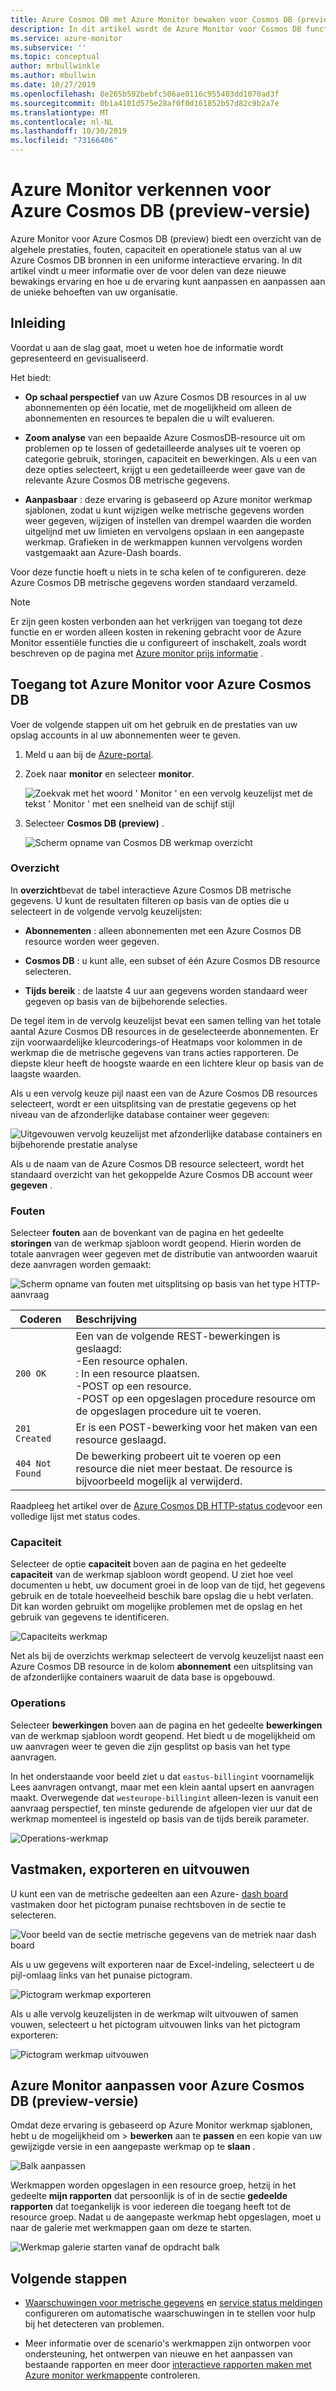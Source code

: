 ```yaml
---
title: Azure Cosmos DB met Azure Monitor bewaken voor Cosmos DB (preview) | Microsoft Docs
description: In dit artikel wordt de Azure Monitor voor Cosmos DB functie beschreven waarmee Cosmos DB-eigen aars een duidelijk beeld krijgen van de prestaties en het gebruik van problemen met hun CosmosDB-accounts.
ms.service: azure-monitor
ms.subservice: ''
ms.topic: conceptual
author: mrbullwinkle
ms.author: mbullwin
ms.date: 10/27/2019
ms.openlocfilehash: 8e265b592bebfc506ae0116c955403dd1070ad3f
ms.sourcegitcommit: 0b1a4101d575e28af0f0d161852b57d82c9b2a7e
ms.translationtype: MT
ms.contentlocale: nl-NL
ms.lasthandoff: 10/30/2019
ms.locfileid: "73166406"
---
```

# <a name="explore-azure-monitor-for-azure-cosmos-db-preview"></a>Azure Monitor verkennen voor Azure Cosmos DB (preview-versie)

Azure Monitor voor Azure Cosmos DB (preview) biedt een overzicht van de algehele prestaties, fouten, capaciteit en operationele status van al uw Azure Cosmos DB bronnen in een uniforme interactieve ervaring. In dit artikel vindt u meer informatie over de voor delen van deze nieuwe bewakings ervaring en hoe u de ervaring kunt aanpassen en aanpassen aan de unieke behoeften van uw organisatie.   

## <a name="introduction"></a>Inleiding

Voordat u aan de slag gaat, moet u weten hoe de informatie wordt gepresenteerd en gevisualiseerd. 

Het biedt:

* **Op schaal perspectief** van uw Azure Cosmos DB resources in al uw abonnementen op één locatie, met de mogelijkheid om alleen de abonnementen en resources te bepalen die u wilt evalueren.

* **Zoom analyse** van een bepaalde Azure CosmosDB-resource uit om problemen op te lossen of gedetailleerde analyses uit te voeren op categorie gebruik, storingen, capaciteit en bewerkingen. Als u een van deze opties selecteert, krijgt u een gedetailleerde weer gave van de relevante Azure Cosmos DB metrische gegevens.  

* **Aanpasbaar** : deze ervaring is gebaseerd op Azure monitor werkmap sjablonen, zodat u kunt wijzigen welke metrische gegevens worden weer gegeven, wijzigen of instellen van drempel waarden die worden uitgelijnd met uw limieten en vervolgens opslaan in een aangepaste werkmap. Grafieken in de werkmappen kunnen vervolgens worden vastgemaakt aan Azure-Dash boards.  

Voor deze functie hoeft u niets in te scha kelen of te configureren. deze Azure Cosmos DB metrische gegevens worden standaard verzameld.

>[!NOTE]
>Er zijn geen kosten verbonden aan het verkrijgen van toegang tot deze functie en er worden alleen kosten in rekening gebracht voor de Azure Monitor essentiële functies die u configureert of inschakelt, zoals wordt beschreven op de pagina met [Azure monitor prijs informatie](https://azure.microsoft.com/pricing/details/monitor/) .


## <a name="accessing-azure-monitor-for-azure-cosmos-db"></a>Toegang tot Azure Monitor voor Azure Cosmos DB

Voer de volgende stappen uit om het gebruik en de prestaties van uw opslag accounts in al uw abonnementen weer te geven.

1. Meld u aan bij de [Azure-portal](https://portal.azure.com).

2. Zoek naar **monitor** en selecteer **monitor**.

    ![Zoekvak met het woord ' Monitor ' en een vervolg keuzelijst met de tekst ' Monitor ' met een snelheid van de schijf stijl](./media/cosmosdb-insights-overview/search-monitor.png)

3. Selecteer **Cosmos DB (preview)** .

    ![Scherm opname van Cosmos DB werkmap overzicht](./media/cosmosdb-insights-overview/cosmos-db.png)

### <a name="overview"></a>Overzicht

In **overzicht**bevat de tabel interactieve Azure Cosmos DB metrische gegevens. U kunt de resultaten filteren op basis van de opties die u selecteert in de volgende vervolg keuzelijsten:

* **Abonnementen** : alleen abonnementen met een Azure Cosmos DB resource worden weer gegeven.  

* **Cosmos DB** : u kunt alle, een subset of één Azure Cosmos DB resource selecteren.

* **Tijds bereik** : de laatste 4 uur aan gegevens worden standaard weer gegeven op basis van de bijbehorende selecties.

De tegel item in de vervolg keuzelijst bevat een samen telling van het totale aantal Azure Cosmos DB resources in de geselecteerde abonnementen. Er zijn voorwaardelijke kleurcoderings-of Heatmaps voor kolommen in de werkmap die de metrische gegevens van trans acties rapporteren. De diepste kleur heeft de hoogste waarde en een lichtere kleur op basis van de laagste waarden. 

Als u een vervolg keuze pijl naast een van de Azure Cosmos DB resources selecteert, wordt er een uitsplitsing van de prestatie gegevens op het niveau van de afzonderlijke database container weer gegeven:

![Uitgevouwen vervolg keuzelijst met afzonderlijke database containers en bijbehorende prestatie analyse](./media/cosmosdb-insights-overview/container-view.png)

Als u de naam van de Azure Cosmos DB resource selecteert, wordt het standaard overzicht van het gekoppelde Azure Cosmos DB account weer **gegeven** . 

### <a name="failures"></a>Fouten

Selecteer **fouten** aan de bovenkant van de pagina en het gedeelte **storingen** van de werkmap sjabloon wordt geopend. Hierin worden de totale aanvragen weer gegeven met de distributie van antwoorden waaruit deze aanvragen worden gemaakt:

![Scherm opname van fouten met uitsplitsing op basis van het type HTTP-aanvraag](./media/cosmosdb-insights-overview/failures.png)

| Coderen      |  Beschrijving       | 
|-----------|:--------------------|
| `200 OK`  | Een van de volgende REST-bewerkingen is geslaagd: </br>-Een resource ophalen. </br> : In een resource plaatsen. </br> -POST op een resource. </br> -POST op een opgeslagen procedure resource om de opgeslagen procedure uit te voeren.|
| `201 Created` | Er is een POST-bewerking voor het maken van een resource geslaagd. |
| `404 Not Found` | De bewerking probeert uit te voeren op een resource die niet meer bestaat. De resource is bijvoorbeeld mogelijk al verwijderd. |

Raadpleeg het artikel over de [Azure Cosmos DB HTTP-status code](https://docs.microsoft.com/rest/api/cosmos-db/http-status-codes-for-cosmosdb)voor een volledige lijst met status codes.

### <a name="capacity"></a>Capaciteit

Selecteer de optie **capaciteit** boven aan de pagina en het gedeelte **capaciteit** van de werkmap sjabloon wordt geopend. U ziet hoe veel documenten u hebt, uw document groei in de loop van de tijd, het gegevens gebruik en de totale hoeveelheid beschik bare opslag die u hebt verlaten.  Dit kan worden gebruikt om mogelijke problemen met de opslag en het gebruik van gegevens te identificeren.

![Capaciteits werkmap](./media/cosmosdb-insights-overview/capacity.png) 

Net als bij de overzichts werkmap selecteert de vervolg keuzelijst naast een Azure Cosmos DB resource in de kolom **abonnement** een uitsplitsing van de afzonderlijke containers waaruit de data base is opgebouwd.

### <a name="operations"></a>Operations 

Selecteer **bewerkingen** boven aan de pagina en het gedeelte **bewerkingen** van de werkmap sjabloon wordt geopend. Het biedt u de mogelijkheid om uw aanvragen weer te geven die zijn gesplitst op basis van het type aanvragen. 

In het onderstaande voor beeld ziet u dat `eastus-billingint` voornamelijk Lees aanvragen ontvangt, maar met een klein aantal upsert en aanvragen maakt. Overwegende dat `westeurope-billingint` alleen-lezen is vanuit een aanvraag perspectief, ten minste gedurende de afgelopen vier uur dat de werkmap momenteel is ingesteld op basis van de tijds bereik parameter.

![Operations-werkmap](./media/cosmosdb-insights-overview/operation.png) 

## <a name="pin-export-and-expand"></a>Vastmaken, exporteren en uitvouwen

U kunt een van de metrische gedeelten aan een Azure- [dash board](https://docs.microsoft.com/azure/azure-portal/azure-portal-dashboards) vastmaken door het pictogram punaise rechtsboven in de sectie te selecteren.

![Voor beeld van de sectie metrische gegevens van de metriek naar dash board](./media/cosmosdb-insights-overview/pin.png)

Als u uw gegevens wilt exporteren naar de Excel-indeling, selecteert u de pijl-omlaag links van het punaise pictogram.

![Pictogram werkmap exporteren](./media/cosmosdb-insights-overview/export.png)

Als u alle vervolg keuzelijsten in de werkmap wilt uitvouwen of samen vouwen, selecteert u het pictogram uitvouwen links van het pictogram exporteren:

![Pictogram werkmap uitvouwen](./media/cosmosdb-insights-overview/expand.png)

## <a name="customize-azure-monitor-for-azure-cosmos-db-preview"></a>Azure Monitor aanpassen voor Azure Cosmos DB (preview-versie)

Omdat deze ervaring is gebaseerd op Azure Monitor werkmap sjablonen, hebt u de mogelijkheid om > **bewerken** aan te **passen** en een kopie van uw gewijzigde versie in een aangepaste werkmap op te **slaan** . 

![Balk aanpassen](./media/cosmosdb-insights-overview/customize.png)

Werkmappen worden opgeslagen in een resource groep, hetzij in het gedeelte **mijn rapporten** dat persoonlijk is of in de sectie **gedeelde rapporten** dat toegankelijk is voor iedereen die toegang heeft tot de resource groep. Nadat u de aangepaste werkmap hebt opgeslagen, moet u naar de galerie met werkmappen gaan om deze te starten.

![Werkmap galerie starten vanaf de opdracht balk](./media/cosmosdb-insights-overview/gallery.png)

## <a name="next-steps"></a>Volgende stappen

* [Waarschuwingen voor metrische gegevens](../platform/alerts-metric.md) en [service status meldingen](../../service-health/alerts-activity-log-service-notifications.md) configureren om automatische waarschuwingen in te stellen voor hulp bij het detecteren van problemen.

* Meer informatie over de scenario's werkmappen zijn ontworpen voor ondersteuning, het ontwerpen van nieuwe en het aanpassen van bestaande rapporten en meer door [interactieve rapporten maken met Azure monitor werkmappen](../app/usage-workbooks.md)te controleren.
